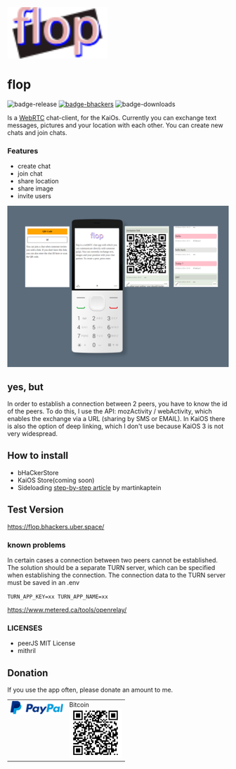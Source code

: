 <img src="/images/logo.svg" width="228"/>

# flop

![badge-release](https://img.shields.io/github/v/release/strukturart/fwatermelon?include_prereleases&style=plastic)
[![badge-bhackers](https://img.shields.io/badge/bHackers-bHackerStore-orange)](https://store.bananahackers.net/#watermelon)
![badge-downloads](https://img.shields.io/github/downloads/strukturart/watermelon/total)

Is a <a href="https://en.wikipedia.org/wiki/WebRTC">WebRTC</a> chat-client, for the KaiOs.
Currently you can exchange text messages, pictures and your location with each other. You can create new chats and join chats.

### Features

- create chat
- join chat
- share location
- share image
- invite users

![image-4](/images/mockup.png)

## yes, but

In order to establish a connection between 2 peers, you have to know the id of the peers. To do this, I use the API: mozActivity / webActivity, which enables the exchange via a URL (sharing by SMS or EMAIL). In KaiOS there is also the option of deep linking, which I don't use because KaiOS 3 is not very widespread.

## How to install

- bHaCkerStore
- KaiOS Store(coming soon)
- Sideloading <a href="https://www.martinkaptein.com/blog/sideloading-and-deploying-apps-to-kai-os/">step-by-step article</a> by martinkaptein

## Test Version

<a href="https://flop.bhackers.uber.space/">https://flop.bhackers.uber.space/</a>

### known problems

In certain cases a connection between two peers cannot be established. The solution should be a separate TURN server, which can be specified when establishing the connection. The connection data to the TURN server must be saved in an .env

`TURN_APP_KEY=xx
TURN_APP_NAME=xx`

https://www.metered.ca/tools/openrelay/

### LICENSES

- peerJS MIT License
- mithril

## Donation

If you use the app often, please donate an amount to me.
<br>

<table class="border-0"> 
  <tr class="border-0" >
    <td valign="top" class="border-0">
        <div>
            <a href="https://paypal.me/strukturart?locale.x=de_DE" target="_blank">
                <img src="/images/paypal.png" width="120px">
            </a>
        </div>
    </td>
    <td valign="top" class="border-0">
        <div>
            <div>Bitcoin</div>
            <img src="/images/bitcoin_rcv.png" width="120px">
        </div>
    </td>
  </tr>
 </table>
